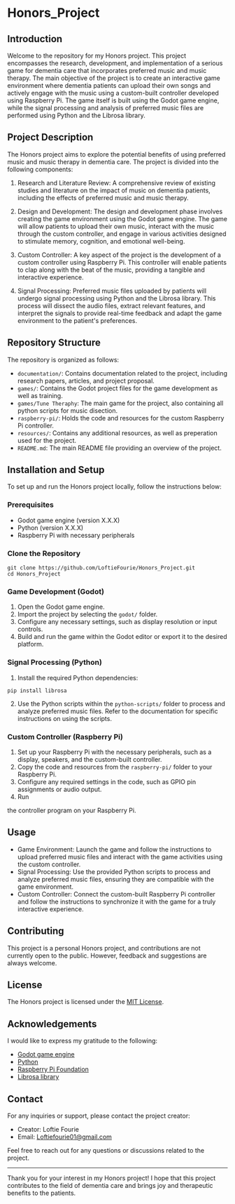 # Honors_Project


## Introduction

Welcome to the repository for my Honors project. This project encompasses the research, development, and implementation of a serious game for dementia care that incorporates preferred music and music therapy. The main objective of the project is to create an interactive game environment where dementia patients can upload their own songs and actively engage with the music using a custom-built controller developed using Raspberry Pi. The game itself is built using the Godot game engine, while the signal processing and analysis of preferred music files are performed using Python and the Librosa library.

## Project Description

The Honors project aims to explore the potential benefits of using preferred music and music therapy in dementia care. The project is divided into the following components:

1. Research and Literature Review: A comprehensive review of existing studies and literature on the impact of music on dementia patients, including the effects of preferred music and music therapy.

2. Design and Development: The design and development phase involves creating the game environment using the Godot game engine. The game will allow patients to upload their own music, interact with the music through the custom controller, and engage in various activities designed to stimulate memory, cognition, and emotional well-being.

3. Custom Controller: A key aspect of the project is the development of a custom controller using Raspberry Pi. This controller will enable patients to clap along with the beat of the music, providing a tangible and interactive experience.

4. Signal Processing: Preferred music files uploaded by patients will undergo signal processing using Python and the Librosa library. This process will dissect the audio files, extract relevant features, and interpret the signals to provide real-time feedback and adapt the game environment to the patient's preferences.

## Repository Structure

The repository is organized as follows:

- `documentation/`: Contains documentation related to the project, including research papers, articles, and project proposal.
- `games/`: Contains the Godot project files for the game development as well as training.
- `games/Tune Theraphy`: The main game for the project, also containing all python scripts for music disection.
- `raspberry-pi/`: Holds the code and resources for the custom Raspberry Pi controller.
- `resources/`: Contains any additional resources, as well as preperation used for the project.
- `README.md`: The main README file providing an overview of the project.

## Installation and Setup

To set up and run the Honors project locally, follow the instructions below:

### Prerequisites

- Godot game engine (version X.X.X)
- Python (version X.X.X)
- Raspberry Pi with necessary peripherals

### Clone the Repository

```
git clone https://github.com/LoftieFourie/Honors_Project.git
cd Honors_Project
```

### Game Development (Godot)

1. Open the Godot game engine.
2. Import the project by selecting the `godot/` folder.
3. Configure any necessary settings, such as display resolution or input controls.
4. Build and run the game within the Godot editor or export it to the desired platform.

### Signal Processing (Python)

1. Install the required Python dependencies:

```
pip install librosa
```

2. Use the Python scripts within the `python-scripts/` folder to process and analyze preferred music files. Refer to the documentation for specific instructions on using the scripts.

### Custom Controller (Raspberry Pi)

1. Set up your Raspberry Pi with the necessary peripherals, such as a display, speakers, and the custom-built controller.
2. Copy the code and resources from the `raspberry-pi/` folder to your Raspberry Pi.
3. Configure any required settings in the code, such as GPIO pin assignments or audio output.
4. Run

 the controller program on your Raspberry Pi.

## Usage

- Game Environment: Launch the game and follow the instructions to upload preferred music files and interact with the game activities using the custom controller.
- Signal Processing: Use the provided Python scripts to process and analyze preferred music files, ensuring they are compatible with the game environment.
- Custom Controller: Connect the custom-built Raspberry Pi controller and follow the instructions to synchronize it with the game for a truly interactive experience.

## Contributing

This project is a personal Honors project, and contributions are not currently open to the public. However, feedback and suggestions are always welcome.

## License

The Honors project is licensed under the [MIT License](LICENSE).

## Acknowledgements

I would like to express my gratitude to the following:

- [Godot game engine](https://godotengine.org/)
- [Python](https://www.python.org/)
- [Raspberry Pi Foundation](https://www.raspberrypi.org/)
- [Librosa library](https://librosa.org/)

## Contact

For any inquiries or support, please contact the project creator:

- Creator: Loftie Fourie
- Email: Loftiefourie01@gmail.com

Feel free to reach out for any questions or discussions related to the project.

---

Thank you for your interest in my Honors project! I hope that this project contributes to the field of dementia care and brings joy and therapeutic benefits to the patients.
